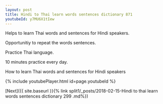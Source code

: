 ```yaml
---
layout: post
title: Hindi to Thai learn words sentences dictionary 871 
youtubeId: y7MU6X1tIew
---
```

 
 
Helps to learn Thai words and sentences for Hindi speakers.

Opportunitiy to repeat the words sentences. 

Practice Thai language. 
 
10 minutes practice every day. 
 
How to learn Thai words and sentences for Hindi speakers 
 
{% include youtubePlayer.html id=page.youtubeId %}
 
 
[Next]({{ site.baseurl }}{% link  split1/_posts/2018-02-15-Hindi to thai learn words sentences dictionary 299 .md%})
 

